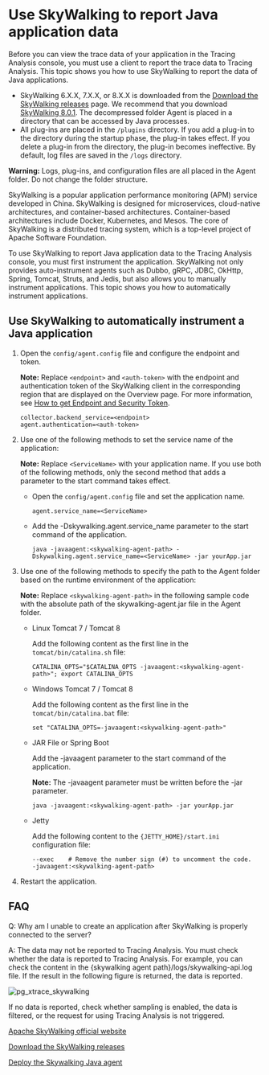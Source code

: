 # Use SkyWalking to report Java application data

Before you can view the trace data of your application in the Tracing Analysis console, you must use a client to report the trace data to Tracing Analysis. This topic shows you how to use SkyWalking to report the data of Java applications.

-   SkyWalking 6.X.X, 7.X.X, or 8.X.X is downloaded from the [Download the SkyWalking releases](http://skywalking.apache.org/downloads/) page. We recommend that you download [SkyWalking 8.0.1](https://www.apache.org/dyn/closer.cgi/skywalking/8.0.1/apache-skywalking-apm-8.0.1.tar.gz). The decompressed folder Agent is placed in a directory that can be accessed by Java processes.
-   All plug-ins are placed in the `/plugins` directory. If you add a plug-in to the directory during the startup phase, the plug-in takes effect. If you delete a plug-in from the directory, the plug-in becomes ineffective. By default, log files are saved in the `/logs` directory.

**Warning:** Logs, plug-ins, and configuration files are all placed in the Agent folder. Do not change the folder structure.

SkyWalking is a popular application performance monitoring \(APM\) service developed in China. SkyWalking is designed for microservices, cloud-native architectures, and container-based architectures. Container-based architectures include Docker, Kubernetes, and Mesos. The core of SkyWalking is a distributed tracing system, which is a top-level project of Apache Software Foundation.

To use SkyWalking to report Java application data to the Tracing Analysis console, you must first instrument the application. SkyWalking not only provides auto-instrument agents such as Dubbo, gRPC, JDBC, OkHttp, Spring, Tomcat, Struts, and Jedis, but also allows you to manually instrument applications. This topic shows you how to automatically instrument applications.

## Use SkyWalking to automatically instrument a Java application

1.  Open the `config/agent.config` file and configure the endpoint and token.

    **Note:** Replace `<endpoint>` and `<auth-token>` with the endpoint and authentication token of the SkyWalking client in the corresponding region that are displayed on the Overview page. For more information, see [How to get Endpoint and Security Token](#tab3).

    ```
    collector.backend_service=<endpoint>
    agent.authentication=<auth-token>
    ```

2.  Use one of the following methods to set the service name of the application:

    **Note:** Replace `<ServiceName>` with your application name. If you use both of the following methods, only the second method that adds a parameter to the start command takes effect.

    -   Open the `config/agent.config` file and set the application name.

        ```
        agent.service_name=<ServiceName>
        ```

    -   Add the -Dskywalking.agent.service\_name parameter to the start command of the application.

        ```
        java -javaagent:<skywalking-agent-path> -Dskywalking.agent.service_name=<ServiceName> -jar yourApp.jar
        ```

3.  Use one of the following methods to specify the path to the Agent folder based on the runtime environment of the application:

    **Note:** Replace `<skywalking-agent-path>` in the following sample code with the absolute path of the skywalking-agent.jar file in the Agent folder.

    -   Linux Tomcat 7 / Tomcat 8

        Add the following content as the first line in the `tomcat/bin/catalina.sh` file:

        ```
        CATALINA_OPTS="$CATALINA_OPTS -javaagent:<skywalking-agent-path>"; export CATALINA_OPTS
        ```

    -   Windows Tomcat 7 / Tomcat 8

        Add the following content as the first line in the `tomcat/bin/catalina.bat` file:

        ```
        set "CATALINA_OPTS=-javaagent:<skywalking-agent-path>"
        ```

    -   JAR File or Spring Boot

        Add the -javaagent parameter to the start command of the application.

        **Note:** The -javaagent parameter must be written before the -jar parameter.

        ```
        java -javaagent:<skywalking-agent-path> -jar yourApp.jar
        ```

    -   Jetty

        Add the following content to the `{JETTY_HOME}/start.ini` configuration file:

        ```
        --exec    # Remove the number sign (#) to uncomment the code.
        -javaagent:<skywalking-agent-path>
        ```

4.  Restart the application.


## FAQ

Q: Why am I unable to create an application after SkyWalking is properly connected to the server?

A: The data may not be reported to Tracing Analysis. You must check whether the data is reported to Tracing Analysis. For example, you can check the content in the \{skywalking agent path\}/logs/skywalking-api.log file. If the result in the following figure is returned, the data is reported.

![pg_xtrace_skywalking](https://static-aliyun-doc.oss-accelerate.aliyuncs.com/assets/img/en-US/5066672161/p89094.png)

If no data is reported, check whether sampling is enabled, the data is filtered, or the request for using Tracing Analysis is not triggered.

[Apache SkyWalking official website](http://skywalking.apache.org/)

[Download the SkyWalking releases](http://skywalking.apache.org/downloads/)

[Deploy the Skywalking Java agent](https://github.com/apache/incubator-skywalking/blob/v5.0.0-GA/docs/cn/Deploy-skywalking-agent-CN.md)

